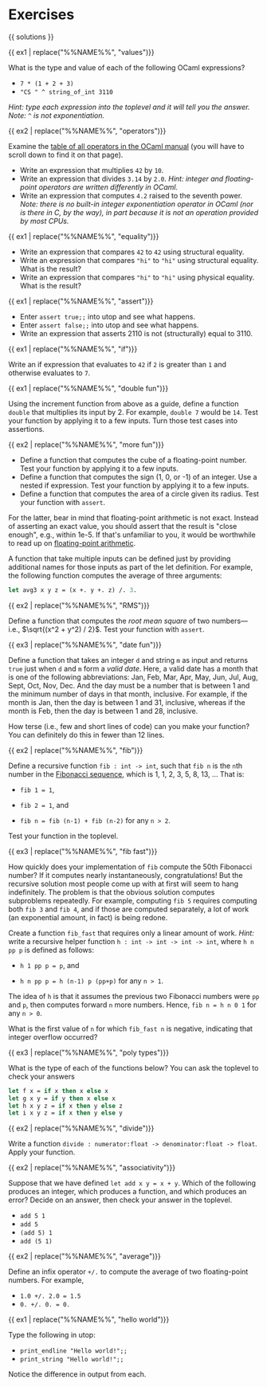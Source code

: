 # Exercises

{{ solutions }}

<!--------------------------------------------------------------------------->
{{ ex1 | replace("%%NAME%%", "values")}}

What is the type and value of each of the following OCaml expressions?

* `7 * (1 + 2 + 3)`
* `"CS " ^ string_of_int 3110`

*Hint: type each expression into the toplevel and it will tell you the answer.
Note: `^` is not exponentiation.*

<!--------------------------------------------------------------------------->
{{ ex2 | replace("%%NAME%%", "operators")}}

Examine the [table of all operators in the OCaml manual][ops] (you will have to
scroll down to find it on that page).

* Write an expression that multiplies `42` by `10`.
* Write an expression that divides `3.14` by `2.0`. *Hint: integer and
  floating-point operators are written differently in OCaml.*
* Write an expression that computes `4.2` raised to the seventh power. *Note:
  there is no built-in integer exponentiation operator in OCaml (nor is there in
  C, by the way), in part because it is not an operation provided by most CPUs.*

[ops]: http://caml.inria.fr/pub/docs/manual-ocaml/expr.html

<!--------------------------------------------------------------------------->
{{ ex1 | replace("%%NAME%%", "equality")}}

* Write an expression that compares `42` to `42` using structural equality.
* Write an expression that compares `"hi"` to `"hi"` using structural equality.
  What is the result?
* Write an expression that compares `"hi"` to `"hi"` using physical equality.
  What is the result?

<!--------------------------------------------------------------------------->
{{ ex1 | replace("%%NAME%%", "assert")}}

* Enter `assert true;;` into utop and see what happens.
* Enter `assert false;;` into utop and see what happens.
* Write an expression that asserts 2110 is not (structurally) equal to 3110.

<!--------------------------------------------------------------------------->
{{ ex1 | replace("%%NAME%%", "if")}}

Write an if expression that evaluates to `42` if `2` is greater than `1` and
otherwise evaluates to `7`.

<!--------------------------------------------------------------------------->
{{ ex1 | replace("%%NAME%%", "double fun")}}

Using the increment function from above as a guide, define a function `double`
that multiplies its input by 2. For example, `double 7` would be `14`. Test your
function by applying it to a few inputs. Turn those test cases into assertions.

<!--------------------------------------------------------------------------->
{{ ex2 | replace("%%NAME%%", "more fun")}}

* Define a function that computes the cube of a floating-point number. Test your
  function by applying it to a few inputs.
* Define a function that computes the sign (1, 0, or -1) of an integer. Use a
  nested if expression. Test your function by applying it to a few inputs.
* Define a function that computes the area of a circle given its radius. Test
  your function with `assert`.

For the latter, bear in mind that floating-point arithmetic is not exact.
Instead of asserting an exact value, you should assert that the result is "close
enough", e.g., within 1e-5. If that's unfamiliar to you, it would be worthwhile
to read up on [floating-point arithmetic][fparith].

[fparith]: https://floating-point-gui.de/

A function that take multiple inputs can be defined just by providing additional
names for those inputs as part of the let definition. For example, the following
function computes the average of three arguments:

```ocaml
let avg3 x y z = (x +. y +. z) /. 3.
```

<!--------------------------------------------------------------------------->
{{ ex2 | replace("%%NAME%%", "RMS")}}

Define a function that computes the *root mean square* of two
numbers&mdash;i.e., $\sqrt{(x^2 + y^2) / 2}$. Test your function with `assert`.

<!--------------------------------------------------------------------------->
{{ ex3 | replace("%%NAME%%", "date fun")}}

Define a function that takes an integer `d` and string `m` as input and returns
`true` just when `d` and `m` form a *valid date*. Here, a valid date has a month
that is one of the following abbreviations: Jan, Feb, Mar, Apr, May, Jun, Jul,
Aug, Sept, Oct, Nov, Dec. And the day must be a number that is between 1 and the
minimum number of days in that month, inclusive. For example, if the month is
Jan, then the day is between 1 and 31, inclusive, whereas if the month is Feb,
then the day is between 1 and 28, inclusive.

How terse (i.e., few and short lines of code) can you make your function? You
can definitely do this in fewer than 12 lines.

<!--------------------------------------------------------------------------->
{{ ex2 | replace("%%NAME%%", "fib")}}

Define a recursive function `fib : int -> int`, such that `fib n` is the `n`th
number in the [Fibonacci sequence][fib], which is 1, 1, 2, 3, 5, 8, 13, ... That
is:

  - `fib 1 = 1`,

  - `fib 2 = 1`, and

  - `fib n = fib (n-1) + fib (n-2)` for any `n > 2`.

Test your function in the toplevel.

[fib]: https://en.wikipedia.org/wiki/Fibonacci_number

<!--------------------------------------------------------------------------->
{{ ex3 | replace("%%NAME%%", "fib fast")}}

How quickly does your implementation of `fib` compute the 50th Fibonacci number?
If it computes nearly instantaneously, congratulations! But the recursive
solution most people come up with at first will seem to hang indefinitely. The
problem is that the obvious solution computes subproblems repeatedly. For
example, computing `fib 5` requires computing both `fib 3` and `fib 4`, and if
those are computed separately, a lot of work (an exponential amount, in fact) is
being redone.

Create a function `fib_fast` that requires only a linear amount of work. *Hint:*
write a recursive helper function `h : int -> int -> int -> int`, where
`h n pp p` is defined as follows:

- `h 1 pp p = p`, and

- `h n pp p = h (n-1) p (pp+p)` for any `n > 1`.

The idea of `h` is that it assumes the previous two Fibonacci numbers were `pp`
and `p`, then computes forward `n` more numbers. Hence, `fib n = h n 0 1` for
any `n > 0`.

What is the first value of `n` for which `fib_fast n` is negative, indicating
that integer overflow occurred?

<!--------------------------------------------------------------------------->
{{ ex3 | replace("%%NAME%%", "poly types")}}

What is the type of each of the functions below?  You can ask the toplevel to check
your answers

```ocaml
let f x = if x then x else x
let g x y = if y then x else x
let h x y z = if x then y else z
let i x y z = if x then y else y
```

<!--------------------------------------------------------------------------->
{{ ex2 | replace("%%NAME%%", "divide")}}

Write a function `divide : numerator:float -> denominator:float -> float`. Apply
your function.

<!--------------------------------------------------------------------------->
{{ ex2 | replace("%%NAME%%", "associativity")}}

Suppose that we have defined `let add x y = x + y`. Which of the following
produces an integer, which produces a function, and which produces an error?
Decide on an answer, then check your answer in the toplevel.

* `add 5 1`
* `add 5`
* `(add 5) 1`
* `add (5 1)`

<!--------------------------------------------------------------------------->
{{ ex2 | replace("%%NAME%%", "average")}}

Define an infix operator `+/.` to compute the average of two
floating-point numbers.  For example,

* `1.0 +/. 2.0 = 1.5`
* `0. +/. 0. = 0.`

<!--------------------------------------------------------------------------->
{{ ex1 | replace("%%NAME%%", "hello world")}}

Type the following in utop:

- `print_endline "Hello world!";;`
- `print_string "Hello world!";;`

Notice the difference in output from each.
